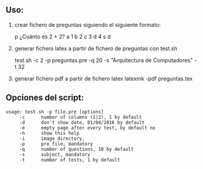 Uso:
----

1. crear fichero de preguntas siguiendo el siguiente formato:

	p ¿Cuánto es 2 + 2?
		a 1
		b 2
		c 3
		d 4
		s d

2. generar fichero latex a partir de fichero de preguntas con test.sh

	test.sh -c 2 -p preguntas.pre -q 20 -s "Arquitectura de Computadores" -t 32

3. generar fichero pdf a partir de fichero latex
	latexmk -pdf preguntas.tex

Opciones del script:
--------------------

	usage: test.sh -p file.pre [options]
		 -c 	 number of columns (1|2), 1 by default
		 -d 	 don't show date, 01/04/2016 by default
		 -e 	 empty page after every test, by default no
		 -h 	 show this help
		 -i 	 image directory, 
		 -p 	 pre file, mandatory
		 -q 	 number of questions, 10 by default
		 -s 	 subject, mandatory
		 -t 	 number of tests, 1 by default
